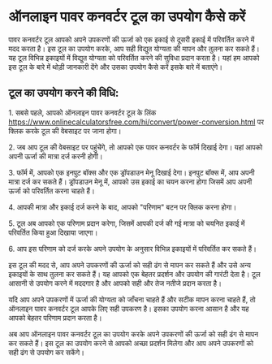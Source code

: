 ऑनलाइन पावर कनवर्टर टूल का उपयोग कैसे करें
==========================================

पावर कनवर्टर टूल आपको अपने उपकरणों की ऊर्जा को एक इकाई से दूसरी इकाई में परिवर्तित करने में मदद करता है। इस टूल का उपयोग करके, आप सही विद्युत योग्यता की मापन और तुलना कर सकते हैं। यह टूल विभिन्न इकाइयों में विद्युत योग्यता को परिवर्तित करने की सुविधा प्रदान करता है। यहां हम आपको इस टूल के बारे में थोड़ी जानकारी देंगे और उसका उपयोग कैसे करें इसके बारे में बताएंगे।

टूल का उपयोग करने की विधि:
--------------------------

1\. सबसे पहले, आपको ऑनलाइन पावर कनवर्टर टूल के लिंक <https://www.onlinecalculatorsfree.com/hi/convert/power-conversion.html> पर क्लिक करके टूल की वेबसाइट पर जाना होगा।

2\. जब आप टूल की वेबसाइट पर पहुंचेंगे, तो आपको एक पावर कनवर्टर के फॉर्म दिखाई देगा। यहां आपको अपनी ऊर्जा की मात्रा दर्ज करनी होगी।

3\. फॉर्म में, आपको एक इनपुट बॉक्स और एक ड्रॉपडाउन मेनू दिखाई देगा। इनपुट बॉक्स में, आप अपनी मात्रा दर्ज कर सकते हैं। ड्रॉपडाउन मेनू में, आपको उस इकाई का चयन करना होगा जिसमें आप अपनी ऊर्जा को परिवर्तित करना चाहते हैं।

4\. आपकी मात्रा और इकाई दर्ज करने के बाद, आपको "परिणाम" बटन पर क्लिक करना होगा।

5\. टूल अब आपको एक परिणाम प्रदान करेगा, जिसमें आपकी दर्ज की गई मात्रा को चयनित इकाई में परिवर्तित किया हुआ दिखाया जाएगा।

6\. आप इस परिणाम को दर्ज करके अपने उपयोग के अनुसार विभिन्न इकाइयों में परिवर्तित कर सकते हैं।

इस टूल की मदद से, आप अपने उपकरणों की ऊर्जा को सही ढंग से मापन कर सकते हैं और उसे अन्य इकाइयों के साथ तुलना कर सकते हैं। यह आपको एक बेहतर प्रदर्शन और उपयोग की गारंटी देता है। टूल आसानी से उपयोग करने में मददगार है और आपको सही और तेज नतीजे प्रदान करता है।

यदि आप अपने उपकरणों में ऊर्जा की योग्यता को जाँचना चाहते हैं और सटीक मापन करना चाहते हैं, तो ऑनलाइन पावर कनवर्टर टूल आपके लिए सही उपकरण है। इसका उपयोग करना आसान है और यह आपको बेहतर परिणाम प्रदान करता है।

अब आप ऑनलाइन पावर कनवर्टर टूल का उपयोग करके अपने उपकरणों की ऊर्जा को सही ढंग से मापन कर सकते हैं। इस टूल का उपयोग करने से आपको अच्छा प्रदर्शन मिलेगा और आप अपने उपकरणों को सही ढंग से उपयोग कर सकेंगे।